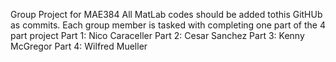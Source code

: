 Group Project for MAE384
All MatLab codes should be added tothis GitHUb as commits. Each group member is tasked with completing one part of the 4 part project
Part 1: Nico Caraceller 
Part 2: Cesar Sanchez
Part 3: Kenny McGregor
Part 4: Wilfred Mueller
